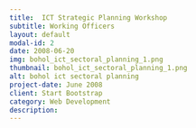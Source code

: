 ```yaml
---
title:  ICT Strategic Planning Workshop
subtitle: Working Officers
layout: default
modal-id: 2
date: 2008-06-20 
img: bohol_ict_sectoral_planning_1.png
thumbnail: bohol_ict_sectoral_planning_1.png
alt: bohol ict sectoral planning
project-date: June 2008
client: Start Bootstrap
category: Web Development
description:
---
```


